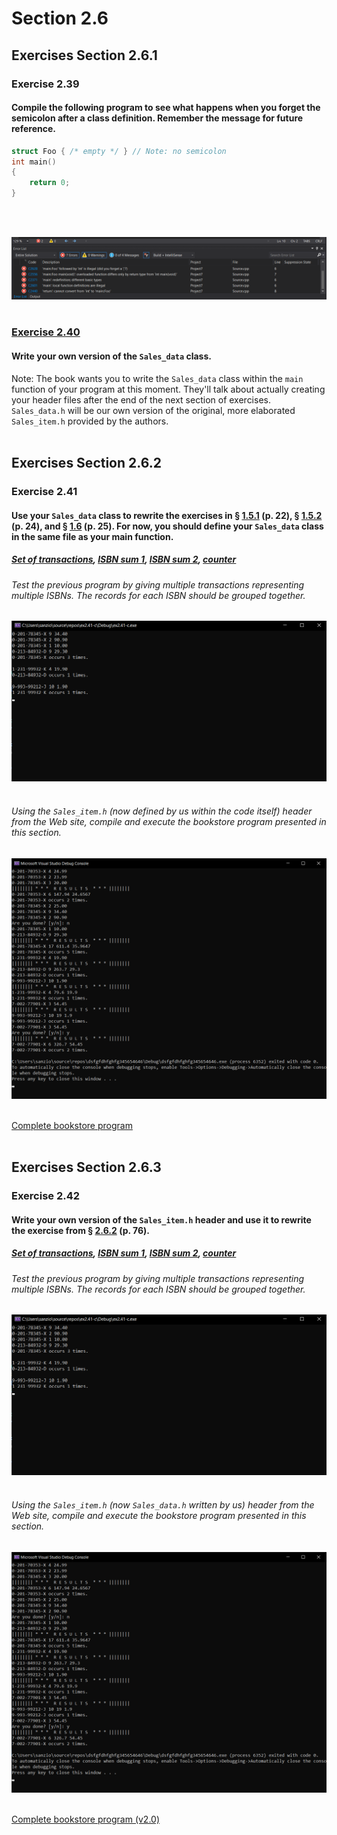 # Section 2.6
## Exercises Section 2.6.1
### Exercise 2.39
#### Compile the following program to see what happens when you forget the semicolon after a class definition. Remember the message for future reference.
```c++
struct Foo { /* empty */ } // Note: no semicolon
int main()
{
	return 0;
}
```
<br/>
<br/>

![ex2.39](/assets/ch2/ex2.39.png)
<br/>
<br/>

### [Exercise 2.40](/Chapter%202/Section%202.6/Sales_data.h)
#### Write your own version of the `Sales_data` class.
Note: The book wants you to write the `Sales_data` class within the `main` function of your program at this moment. They'll talk about actually creating your header files after the end of the next section of exercises. `Sales_data.h` will be our own version of the original, more elaborated `Sales_item.h` provided by the authors.
<br/>
<br/>

## Exercises Section 2.6.2
### Exercise 2.41
#### Use your `Sales_data` class to rewrite the exercises in § [1.5.1](/Chapter%201/Section%201.5#exercises-section-151) (p. 22), § [1.5.2](/Chapter%201/Section%201.5#exercises-section-152) (p. 24), and § [1.6](/Chapter%201/Section%201.6#exercises-section-16) (p. 25). For now, you should define your `Sales_data` class in the same file as your main function.

##### [Set of transactions](/Chapter%202/Section%202.6/ex2.41-a.cpp), [ISBN sum 1](/Chapter%202/Section%202.6/ex2.41-b.cpp), [ISBN sum 2](/Chapter%202/Section%202.6/ex2.41-c.cpp), [counter](/Chapter%202/Section%202.6/ex2.41-d.cpp) <br/>
###### Test the previous program by giving multiple transactions representing multiple ISBNs. The records for each ISBN should be grouped together.
![ex2.41-e](/assets/ch2/ex2.41-e.png)
<br/>
<br/>

###### Using the `Sales_item.h` (now defined by us within the code itself) header from the Web site, compile and execute the bookstore program presented in this section.
![ex2.41-e2](/assets/ch2/ex2.41-e2.png)
<br/>
<br/>

[Complete bookstore program](/Chapter%202/Section%202.6/ex2.41-f.cpp)
<br/>
<br/>

## Exercises Section 2.6.3
### Exercise 2.42
#### Write your own version of the `Sales_item.h` header and use it to rewrite the exercise from § [2.6.2](/Chapter%202/Section%202.6/README.md#exercises-section-262) (p. 76).
##### [Set of transactions](/Chapter%202/Section%202.6/ex2.42-a.cpp), [ISBN sum 1](/Chapter%202/Section%202.6/ex2.42-b.cpp), [ISBN sum 2](/Chapter%202/Section%202.6/ex2.42-c.cpp), [counter](/Chapter%202/Section%202.6/ex2.42-d.cpp) <br/>
###### Test the previous program by giving multiple transactions representing multiple ISBNs. The records for each ISBN should be grouped together.
![ex2.41-e](/assets/ch2/ex2.41-e.png)
<br/>
<br/>

###### Using the `Sales_item.h` (now `Sales_data.h` written by us) header from the Web site, compile and execute the bookstore program presented in this section.
![ex2.41-e2](/assets/ch2/ex2.41-e2.png)
<br/>
<br/>

[Complete bookstore program (v2.0)](/Chapter%202/Section%202.6/ex2.42-f.cpp)
<br/>
<br/>

